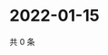 # 2022-01-15

共 0 条

<!-- BEGIN WEIBO -->
<!-- 最后更新时间 Sat Jan 15 2022 12:19:24 GMT+0800 (China Standard Time) -->

<!-- END WEIBO -->
